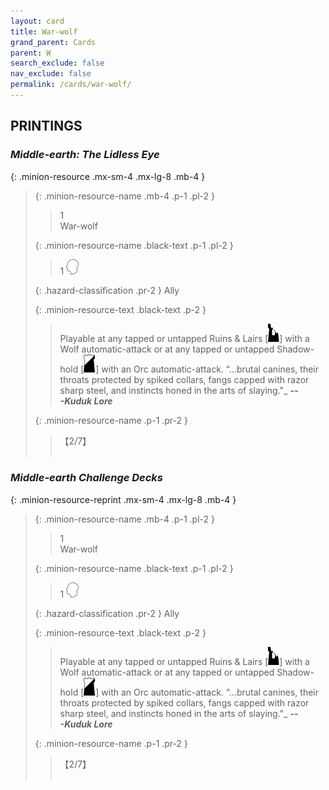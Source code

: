```yaml
---
layout: card
title: War-wolf
grand_parent: Cards
parent: W
search_exclude: false
nav_exclude: false
permalink: /cards/war-wolf/
---
```


## PRINTINGS


### _Middle-earth: The Lidless Eye_

{: .minion-resource .mx-sm-4 .mx-lg-8 .mb-4 }
> {: .minion-resource-name .mb-4 .p-1 .pl-2 }
> > <div class="hazard-mp">1</div>
> > <div class="card-name">War-wolf</div>
>
> {: .minion-resource-name .black-text .p-1 .pl-2 }
> > 1 ![](/assets/images/mind.svg)
>
> {: .hazard-classification .pr-2 }
> Ally
>
> {: .minion-resource-text .black-text .p-2 }
> > Playable at any tapped or untapped Ruins & Lairs \[![](/assets/images/ruinlair.svg)] with a Wolf automatic-attack or at any tapped or untapped Shadow-hold \[![](/assets/images/shadow-hold.svg)] with an Orc automatic-attack.   “...brutal canines, their throats protected by spiked collars, fangs capped with razor sharp steel, and instincts honed in the arts of slaying."_ ***---&NoBreak;Kuduk Lore*** 
> 
> {: .minion-resource-name .p-1 .pr-2 }
> > <div class="card-shield">【2/7】</div>
> > <div class="card-corruption-white">&nbsp;</div>

### _Middle-earth Challenge Decks_

{: .minion-resource-reprint .mx-sm-4 .mx-lg-8 .mb-4 }
> {: .minion-resource-name .mb-4 .p-1 .pl-2 }
> > <div class="hazard-mp">1</div>
> > <div class="card-name">War-wolf</div>
>
> {: .minion-resource-name .black-text .p-1 .pl-2 }
> > 1 ![](/assets/images/mind.svg)
>
> {: .hazard-classification .pr-2 }
> Ally
>
> {: .minion-resource-text .black-text .p-2 }
> > Playable at any tapped or untapped Ruins & Lairs \[![](/assets/images/ruinlair.svg)] with a Wolf automatic-attack or at any tapped or untapped Shadow-hold \[![](/assets/images/shadow-hold.svg)] with an Orc automatic-attack.   “...brutal canines, their throats protected by spiked collars, fangs capped with razor sharp steel, and instincts honed in the arts of slaying."_ ***---&NoBreak;Kuduk Lore*** 
> 
> {: .minion-resource-name .p-1 .pr-2 }
> > <div class="card-shield">【2/7】</div>
> > <div class="card-corruption-white">&nbsp;</div>
